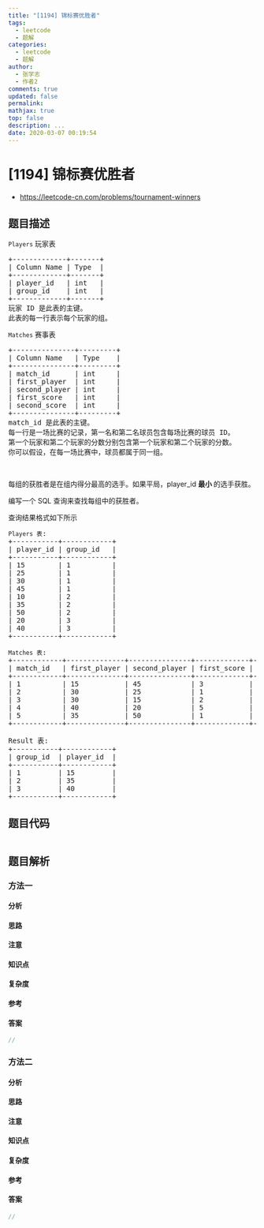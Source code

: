 ```yaml
---
title: "[1194] 锦标赛优胜者"
tags:
  - leetcode
  - 题解
categories:
  - leetcode
  - 题解
author:
  - 张学志
  - 作者2
comments: true
updated: false
permalink:
mathjax: true
top: false
description: ...
date: 2020-03-07 00:19:54
---
```



# [1194] 锦标赛优胜者
* https://leetcode-cn.com/problems/tournament-winners


## 题目描述

<p><code>Players</code>&nbsp;玩家表</p>

<pre>+-------------+-------+
| Column Name | Type  |
+-------------+-------+
| player_id   | int   |
| group_id    | int   |
+-------------+-------+
玩家 ID 是此表的主键。
此表的每一行表示每个玩家的组。
</pre>

<p><code>Matches</code>&nbsp;赛事表</p>

<pre>+---------------+---------+
| Column Name   | Type    |
+---------------+---------+
| match_id      | int     |
| first_player  | int     |
| second_player | int     | 
| first_score   | int     |
| second_score  | int     |
+---------------+---------+
match_id 是此表的主键。
每一行是一场比赛的记录，第一名和第二名球员包含每场比赛的球员 ID。
第一个玩家和第二个玩家的分数分别包含第一个玩家和第二个玩家的分数。
你可以假设，在每一场比赛中，球员都属于同一组。
</pre>

<p>&nbsp;</p>

<p>每组的获胜者是在组内得分最高的选手。如果平局，player_id <strong>最小&nbsp;</strong>的选手获胜。</p>

<p>编写一个 SQL 查询来查找每组中的获胜者。</p>

<p>查询结果格式如下所示</p>

<pre><code>Players 表</code>:
+-----------+------------+
| player_id | group_id   |
+-----------+------------+
| 15        | 1          |
| 25        | 1          |
| 30        | 1          |
| 45        | 1          |
| 10        | 2          |
| 35        | 2          |
| 50        | 2          |
| 20        | 3          |
| 40        | 3          |
+-----------+------------+

<code>Matches 表</code>:
+------------+--------------+---------------+-------------+--------------+
| match_id   | first_player | second_player | first_score | second_score |
+------------+--------------+---------------+-------------+--------------+
| 1          | 15           | 45            | 3           | 0            |
| 2          | 30           | 25            | 1           | 2            |
| 3          | 30           | 15            | 2           | 0            |
| 4          | 40           | 20            | 5           | 2            |
| 5          | 35           | 50            | 1           | 1            |
+------------+--------------+---------------+-------------+--------------+

Result 表:
+-----------+------------+
| group_id  | player_id  |
+-----------+------------+ 
| 1         | 15         |
| 2         | 35         |
| 3         | 40         |
+-----------+------------+
</pre>



## 题目代码

```cpp
```


## 题目解析


### 方法一

#### 分析

#### 思路

#### 注意

#### 知识点

#### 复杂度

#### 参考

#### 答案

```cpp
//
```


### 方法二

#### 分析

#### 思路

#### 注意

#### 知识点

#### 复杂度

#### 参考

#### 答案

```cpp
//
```


